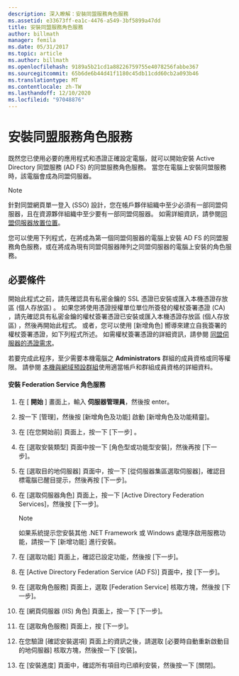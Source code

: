 ```yaml
---
description: 深入瞭解：安裝同盟服務角色服務
ms.assetid: e33673ff-ea1c-4476-a549-3bf5899a47dd
title: 安裝同盟服務角色服務
author: billmath
manager: femila
ms.date: 05/31/2017
ms.topic: article
ms.author: billmath
ms.openlocfilehash: 9189a5b21cd1a88226759755e4078256fabbe367
ms.sourcegitcommit: 65b6de6b44d41f1180c45db11cdd60cb2a093b46
ms.translationtype: MT
ms.contentlocale: zh-TW
ms.lasthandoff: 12/10/2020
ms.locfileid: "97048876"
---
```

# <a name="install-the-federation-service-role-service"></a>安裝同盟服務角色服務

既然您已使用必要的應用程式和憑證正確設定電腦，就可以開始安裝 Active Directory 同盟服務 (AD FS) 的同盟服務角色服務。 當您在電腦上安裝同盟服務時，該電腦會成為同盟伺服器。

> [!NOTE]
> 針對同盟網頁單一登入 (SSO) 設計，您在帳戶夥伴組織中至少必須有一部同盟伺服器，且在資源夥伴組織中至少要有一部同盟伺服器。 如需詳細資訊，請參閱[同盟伺服器放置位置](/previous-versions/windows/it-pro/windows-server-2012-R2-and-2012/dd807127(v=ws.11))。

您可以使用下列程式，在將成為第一個同盟伺服器的電腦上安裝 AD FS 的同盟服務角色服務，或在將成為現有同盟伺服器陣列之同盟伺服器的電腦上安裝的角色服務。

## <a name="prerequisites"></a>必要條件
開始此程式之前，請先確認具有私密金鑰的 SSL 憑證已安裝或匯入本機憑證存放區 (個人存放區) 。 如果您將使用憑證授權單位單位所簽發的權杖簽署憑證 (CA) ，請先確認具有私密金鑰的權杖簽署憑證已安裝或匯入本機憑證存放區 (個人存放區) ，然後再開始此程式。 或者，您可以使用 [新增角色] 嚮導來建立自我簽署的權杖簽署憑證，如下列程式所述。 如需權杖簽署憑證的詳細資訊，請參閱 [同盟伺服器的憑證需求](../design/certificate-requirements-for-federation-servers.md)。

若要完成此程序，至少需要本機電腦之 **Administrators** 群組的成員資格或同等權限。 請參閱 [本機與網域預設群組](https://go.microsoft.com/fwlink/?LinkId=83477)使用適當帳戶和群組成員資格的詳細資料。

#### <a name="to-install-the-federation-service-role-service"></a>安裝 Federation Service 角色服務

1. 在 [ **開始** ] 畫面上，輸入 **伺服器管理員**，然後按 enter。

2. 按一下 [管理]，然後按 [新增角色及功能] 啟動 [新增角色及功能精靈]。

3. 在 [在您開始前]  頁面上，按一下 [下一步]  。

4. 在 [選取安裝類型] 頁面中按一下 [角色型或功能型安裝]，然後再按 [下一步]。

5. 在 [選取目的地伺服器] 頁面中，按一下 [從伺服器集區選取伺服器]，確認目標電腦已醒目提示，然後再按 [下一步]。

6. 在 [選取伺服器角色] 頁面上，按一下 [Active Directory Federation Services]，然後按 [下一步]。

    > [!NOTE]
    > 如果系統提示您安裝其他 .NET Framework 或 Windows 處理序啟用服務功能，請按一下 [新增功能] 進行安裝。

7. 在 [選取功能] 頁面上，確認已設定功能，然後按 [下一步]。

8. 在 [Active Directory Federation Service (AD FS)] 頁面中，按 [下一步]。

9. 在 [選取角色服務] 頁面上，選取 [Federation Service] 核取方塊，然後按 [下一步]。

10. 在 [網頁伺服器 (IIS) 角色] 頁面上，按一下 [下一步]。

11. 在 [選取角色服務] 頁面上，按 [下一步]。

12. 在您驗證 [確認安裝選項] 頁面上的資訊之後，請選取 [必要時自動重新啟動目的地伺服器] 核取方塊，然後按一下 [安裝]。

13. 在 [安裝進度] 頁面中，確認所有項目均已順利安裝，然後按一下 [關閉]。

